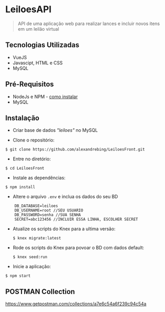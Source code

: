 # LeiloesAPI
> API de uma aplicação web para realizar lances e incluir novos itens em um leilão virtual

## Tecnologias Utilizadas
- VueJS
- Javascipt, HTML e CSS
- MySQL

## Pré-Requisitos
- NodeJs e NPM - [como instalar](https://www.npmjs.com/get-npm)
- MySQL

## Instalação

- Criar base de dados _"leiloes"_ no MySQL

- Clone o repositório:

`$ git clone https://github.com/alexandrebing/LeiloesFront.git`

- Entre no diretório:

`$ cd LeiloesFront`

- Instale as dependências:

`$ npm install`

- Altere o arquivo `.env` e inclua os dados do seu BD

```
	DB_DATABASE=leiloes
	DB_USERNAME=root //SEU USUARIO
	DB_PASSWORD=senha //SUA SENHA
	SECRET=abc123456 //INCLUIR ESSA LINHA, ESCOLHER SECRET
```
- Atualize os scripts do Knex para a ultima versão:
	
	`$ knex migrate:latest`

- Rode os scripts do Knex para povoar o BD com dados default:

	`$ knex seed:run`
	
- Inicie a aplicação:

`$ npm start`

## POSTMAN Collection

https://www.getpostman.com/collections/a7e6c54a6f239c94c54a